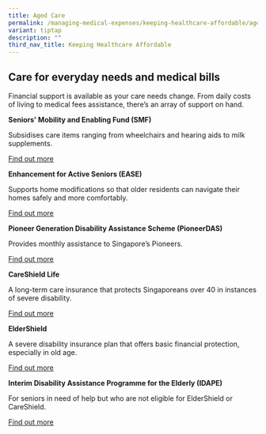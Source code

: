 ```yaml
---
title: Aged Care
permalink: /managing-medical-expenses/keeping-healthcare-affordable/aged-care/
variant: tiptap
description: ""
third_nav_title: Keeping Healthcare Affordable
---
```

<h2>Care for everyday needs and medical bills</h2><p>Financial support is available as your care needs change. From daily costs of living to medical fees assistance, there’s an array of support on hand.</p><p><strong>Seniors' Mobility and Enabling Fund (SMF)</strong></p><p>Subsidises care items ranging from wheelchairs and hearing aids to milk supplements.</p><p><a href="https://www.cpf.gov.sg/member/healthcare-financing" rel="noopener noreferrer nofollow" target="_blank"><u>Find out more</u></a></p><p><strong>Enhancement for Active Seniors (EASE)</strong></p><p>Supports home modifications so that older residents can navigate their homes safely and more comfortably.</p><p><a href="https://www.cpf.gov.sg/member/healthcare-financing" rel="noopener noreferrer nofollow" target="_blank"><u>Find out more</u></a></p><p><strong>Pioneer Generation Disability Assistance Scheme (PioneerDAS)</strong></p><p>Provides monthly assistance to Singapore’s Pioneers.</p><p><a href="https://www.cpf.gov.sg/member/healthcare-financing" rel="noopener noreferrer nofollow" target="_blank"><u>Find out more</u></a></p><p><strong>CareShield Life</strong></p><p>A long-term care insurance that protects Singaporeans over 40 in instances of severe disability.</p><p><a href="https://www.cpf.gov.sg/member/healthcare-financing" rel="noopener noreferrer nofollow" target="_blank"><u>Find out more</u></a></p><p><strong>ElderShield</strong></p><p>A severe disability insurance plan that offers basic financial protection, especially in old age.</p><p><a href="https://www.cpf.gov.sg/member/healthcare-financing" rel="noopener noreferrer nofollow" target="_blank"><u>Find out more</u></a></p><p><strong>Interim Disability Assistance Programme for the Elderly (IDAPE)</strong></p><p>For seniors in need of help but who are not eligible for ElderShield or CareShield.</p><p><a href="https://www.cpf.gov.sg/member/healthcare-financing" rel="noopener noreferrer nofollow" target="_blank"><u>Find out more</u></a></p>